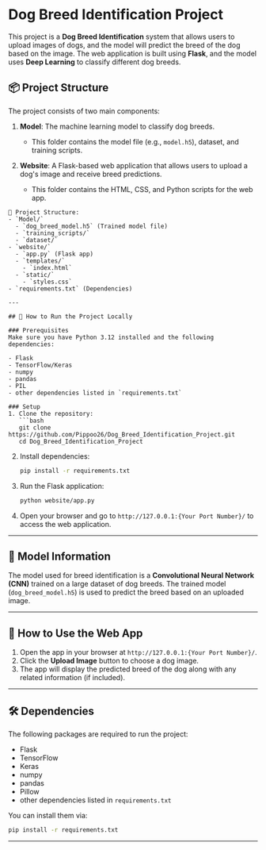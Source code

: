
# Dog Breed Identification Project

This project is a **Dog Breed Identification** system that allows users to upload images of dogs, and the model will predict the breed of the dog based on the image. The web application is built using **Flask**, and the model uses **Deep Learning** to classify different dog breeds.

## 📦 Project Structure

The project consists of two main components:
1. **Model**: The machine learning model to classify dog breeds.
   - This folder contains the model file (e.g., `model.h5`), dataset, and training scripts.
   
2. **Website**: A Flask-based web application that allows users to upload a dog's image and receive breed predictions.
   - This folder contains the HTML, CSS, and Python scripts for the web app.

```
📂 Project Structure:
- `Model/`
  - `dog_breed_model.h5` (Trained model file)
  - `training_scripts/`
  - `dataset/`
- `website/`
  - `app.py` (Flask app)
  - `templates/`
    - `index.html`
  - `static/`
    - `styles.css`
- `requirements.txt` (Dependencies)

---

## 🚀 How to Run the Project Locally

### Prerequisites
Make sure you have Python 3.12 installed and the following dependencies:

- Flask
- TensorFlow/Keras
- numpy
- pandas
- PIL
- other dependencies listed in `requirements.txt`

### Setup
1. Clone the repository:
   ```bash
   git clone https://github.com/Pippoo26/Dog_Breed_Identification_Project.git
   cd Dog_Breed_Identification_Project
   ```

2. Install dependencies:
   ```bash
   pip install -r requirements.txt
   ```

3. Run the Flask application:
   ```bash
   python website/app.py
   ```

4. Open your browser and go to `http://127.0.0.1:{Your Port Number}/` to access the web application.

---

## 🧠 Model Information

The model used for breed identification is a **Convolutional Neural Network (CNN)** trained on a large dataset of dog breeds. The trained model (`dog_breed_model.h5`) is used to predict the breed based on an uploaded image.

---

## 📑 How to Use the Web App

1. Open the app in your browser at `http://127.0.0.1:{Your Port Number}/`.
2. Click the **Upload Image** button to choose a dog image.
3. The app will display the predicted breed of the dog along with any related information (if included).

---

## 🛠️ Dependencies

The following packages are required to run the project:
- Flask
- TensorFlow
- Keras
- numpy
- pandas
- Pillow
- other dependencies listed in `requirements.txt`

You can install them via:

```bash
pip install -r requirements.txt
```

---

